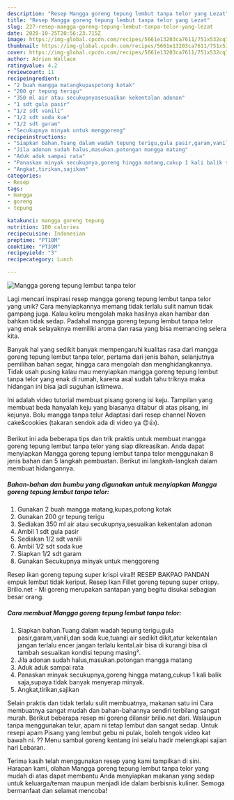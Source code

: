 ```yaml
---
description: "Resep Mangga goreng tepung lembut tanpa telor yang Lezat"
title: "Resep Mangga goreng tepung lembut tanpa telor yang Lezat"
slug: 227-resep-mangga-goreng-tepung-lembut-tanpa-telor-yang-lezat
date: 2020-10-25T20:56:23.715Z
image: https://img-global.cpcdn.com/recipes/5661e13203ca7611/751x532cq70/mangga-goreng-tepung-lembut-tanpa-telor-foto-resep-utama.jpg
thumbnail: https://img-global.cpcdn.com/recipes/5661e13203ca7611/751x532cq70/mangga-goreng-tepung-lembut-tanpa-telor-foto-resep-utama.jpg
cover: https://img-global.cpcdn.com/recipes/5661e13203ca7611/751x532cq70/mangga-goreng-tepung-lembut-tanpa-telor-foto-resep-utama.jpg
author: Adrian Wallace
ratingvalue: 4.2
reviewcount: 11
recipeingredient:
- "2 buah mangga matangkupaspotong kotak"
- "200 gr tepung terigu"
- "350 ml air atau secukupnyasesuaikan kekentalan adonan"
- "1 sdt gula pasir"
- "1/2 sdt vanili"
- "1/2 sdt soda kue"
- "1/2 sdt garam"
- "Secukupnya minyak untuk menggoreng"
recipeinstructions:
- "Siapkan bahan.Tuang dalam wadah tepung terigu,gula pasir,garam,vanili,dan soda kue,tuangi air sedikit dikit,atur kekentalan jangan terlalu encer jangan terlalu kental.air bisa di kurangi bisa di tambah sesuaikan kondisi tepung masing²."
- "Jila adonan sudah halus,masukan.potongan mangga matang"
- "Aduk aduk sampai rata"
- "Panaskan minyak secukupnya,goreng hingga matang,cukup 1 kali balik saja,supaya tidak banyak menyerap minyak."
- "Angkat,tirikan,sajikan"
categories:
- Resep
tags:
- mangga
- goreng
- tepung

katakunci: mangga goreng tepung 
nutrition: 180 calories
recipecuisine: Indonesian
preptime: "PT10M"
cooktime: "PT39M"
recipeyield: "3"
recipecategory: Lunch

---
```



![Mangga goreng tepung lembut tanpa telor](https://img-global.cpcdn.com/recipes/5661e13203ca7611/751x532cq70/mangga-goreng-tepung-lembut-tanpa-telor-foto-resep-utama.jpg)

Lagi mencari inspirasi resep mangga goreng tepung lembut tanpa telor yang unik? Cara menyiapkannya memang tidak terlalu sulit namun tidak gampang juga. Kalau keliru mengolah maka hasilnya akan hambar dan bahkan tidak sedap. Padahal mangga goreng tepung lembut tanpa telor yang enak selayaknya memiliki aroma dan rasa yang bisa memancing selera kita.

Banyak hal yang sedikit banyak mempengaruhi kualitas rasa dari mangga goreng tepung lembut tanpa telor, pertama dari jenis bahan, selanjutnya pemilihan bahan segar, hingga cara mengolah dan menghidangkannya. Tidak usah pusing kalau mau menyiapkan mangga goreng tepung lembut tanpa telor yang enak di rumah, karena asal sudah tahu triknya maka hidangan ini bisa jadi suguhan istimewa.

Ini adalah video tutorial membuat pisang goreng isi keju. Tampilan yang membuat beda hanyalah keju yang biasanya ditabur di atas pisang, ini kejunya. Bolu mangga tanpa telur Adaptasi dari resep channel Noven cake&amp;cookies (takaran sendok ada di video ya 😍👍).


Berikut ini ada beberapa tips dan trik praktis untuk membuat mangga goreng tepung lembut tanpa telor yang siap dikreasikan. Anda dapat menyiapkan Mangga goreng tepung lembut tanpa telor menggunakan 8 jenis bahan dan 5 langkah pembuatan. Berikut ini langkah-langkah dalam membuat hidangannya.

<!--inarticleads1-->

##### Bahan-bahan dan bumbu yang digunakan untuk menyiapkan Mangga goreng tepung lembut tanpa telor:

1. Gunakan 2 buah mangga matang,kupas,potong kotak
1. Gunakan 200 gr tepung terigu
1. Sediakan 350 ml air atau secukupnya,sesuaikan kekentalan adonan
1. Ambil 1 sdt gula pasir
1. Sediakan 1/2 sdt vanili
1. Ambil 1/2 sdt soda kue
1. Siapkan 1/2 sdt garam
1. Gunakan Secukupnya minyak untuk menggoreng


Resep ikan goreng tepung super krispi viral!! RESEP BAKPAO PANDAN empuk lembut tidak keriput. Resep Ikan Fillet goreng tepung super crispy. Brilio.net - Mi goreng merupakan santapan yang begitu disukai sebagian besar orang. 

<!--inarticleads2-->

##### Cara membuat Mangga goreng tepung lembut tanpa telor:

1. Siapkan bahan.Tuang dalam wadah tepung terigu,gula pasir,garam,vanili,dan soda kue,tuangi air sedikit dikit,atur kekentalan jangan terlalu encer jangan terlalu kental.air bisa di kurangi bisa di tambah sesuaikan kondisi tepung masing².
1. Jila adonan sudah halus,masukan.potongan mangga matang
1. Aduk aduk sampai rata
1. Panaskan minyak secukupnya,goreng hingga matang,cukup 1 kali balik saja,supaya tidak banyak menyerap minyak.
1. Angkat,tirikan,sajikan


Selain praktis dan tidak terlalu sulit membuatnya, makanan satu ini Cara membuatnya sangat mudah dan bahan-bahannya sendiri terbilang sangat murah. Berikut beberapa resep mi goreng dilansir brilio.net dari. Walaupun tanpa menggunakan telur, apam ni tetap lembut dan sangat sedap. Untuk resepi apam Pisang yang lembut gebu ni pulak, boleh tengok video kat bawah ni. ?? Menu sambal goreng kentang ini selalu hadir melengkapi sajian hari Lebaran. 

Terima kasih telah menggunakan resep yang kami tampilkan di sini. Harapan kami, olahan Mangga goreng tepung lembut tanpa telor yang mudah di atas dapat membantu Anda menyiapkan makanan yang sedap untuk keluarga/teman maupun menjadi ide dalam berbisnis kuliner. Semoga bermanfaat dan selamat mencoba!
